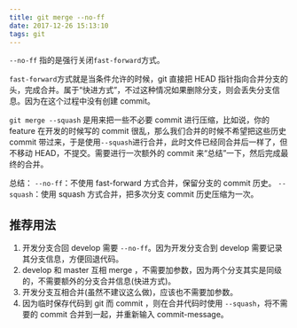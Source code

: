 ```yaml
---
title: git merge --no-ff
date: 2017-12-26 15:13:10
tags: git
---
```


`--no-ff` 指的是强行关闭`fast-forward`方式。

`fast-forward`方式就是当条件允许的时候，git 直接把 HEAD 指针指向合并分支的头，完成合并。属于“快进方式”，不过这种情况如果删除分支，则会丢失分支信息。因为在这个过程中没有创建 commit。

`git merge --squash` 是用来把一些不必要 commit 进行压缩，比如说，你的 feature 在开发的时候写的 commit 很乱，那么我们合并的时候不希望把这些历史 commit 带过来，于是使用`--squash`进行合并，此时文件已经同合并后一样了，但不移动 HEAD，不提交。需要进行一次额外的 commit 来“总结”一下，然后完成最终的合并。

总结：
`--no-ff`：不使用 fast-forward 方式合并，保留分支的 commit 历史。
`--squash`：使用 squash 方式合并，把多次分支 commit 历史压缩为一次。



## 推荐用法

1.  开发分支合回 develop 需要 `--no-ff`。因为开发分支合到 develop 需要记录其分支信息，方便回退代码。
2.  develop 和 master 互相 merge ，不需要加参数，因为两个分支其实是同级的，不需要额外的分支合并信息(快进方式)。
3.  开发分支互相合并(虽然不建议这么做)，应该也不需要加参数。
4.  因为临时保存代码到 git 而 commit ，则在合并代码时使用 `--squash`，将不需要的 commit 合并到一起，并重新输入 commit-message。
